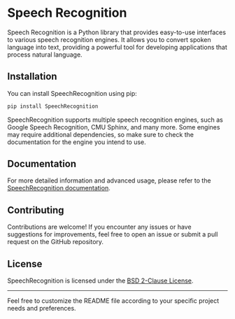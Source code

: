 

# Speech Recognition

Speech Recognition is a Python library that provides easy-to-use interfaces to various speech recognition engines. It allows you to convert spoken language into text, providing a powerful tool for developing applications that process natural language.

## Installation

You can install SpeechRecognition using pip:

```bash
pip install SpeechRecognition
```

SpeechRecognition supports multiple speech recognition engines, such as Google Speech Recognition, CMU Sphinx, and many more. Some engines may require additional dependencies, so make sure to check the documentation for the engine you intend to use.



## Documentation

For more detailed information and advanced usage, please refer to the [SpeechRecognition documentation](https://github.com/Uberi/speech_recognition).

## Contributing

Contributions are welcome! If you encounter any issues or have suggestions for improvements, feel free to open an issue or submit a pull request on the GitHub repository.

## License

SpeechRecognition is licensed under the [BSD 2-Clause License](https://github.com/Uberi/speech_recognition/blob/master/LICENSE).

---

Feel free to customize the README file according to your specific project needs and preferences.
